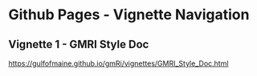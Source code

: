 # Github Pages - Vignette Navigation

## Vignette 1 - GMRI Style Doc
https://gulfofmaine.github.io/gmRi/vignettes/GMRI_Style_Doc.html

